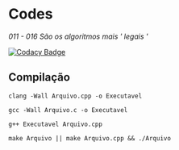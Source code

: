 # Codes

*011 - 016 São os algoritmos mais ' legais '*

[![Codacy Badge](https://api.codacy.com/project/badge/Grade/10e10a97abbc46bfa8ebfcf334a5038f)](https://www.codacy.com/app/Sphinxs/Codes?utm_source=github.com&amp;utm_medium=referral&amp;utm_content=Sphinxs/Codes&amp;utm_campaign=Badge_Grade)


## Compilação

`clang -Wall Arquivo.cpp -o Executavel`

`gcc -Wall Arquivo.c -o Executavel`

`g++ Executavel Arquivo.cpp`

`make Arquivo || make Arquivo.cpp && ./Arquivo`
